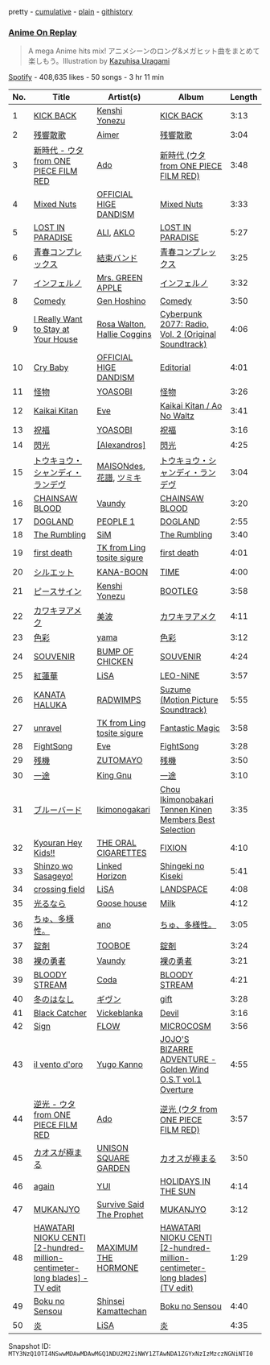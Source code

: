 pretty - [cumulative](/playlists/cumulative/37i9dQZF1DX0hAXqBDwvwI.md) - [plain](/playlists/plain/37i9dQZF1DX0hAXqBDwvwI) - [githistory](https://github.githistory.xyz/mackorone/spotify-playlist-archive/blob/main/playlists/plain/37i9dQZF1DX0hAXqBDwvwI)

### [Anime On Replay](https://open.spotify.com/playlist/37i9dQZF1DX0hAXqBDwvwI)

> A mega Anime hits mix! アニメシーンのロング&メガヒット曲をまとめて楽しもう。Illustration by <a href="https://kazuhisauragami.com/"> Kazuhisa Uragami</a>

[Spotify](https://open.spotify.com/user/spotify) - 408,635 likes - 50 songs - 3 hr 11 min

| No. | Title | Artist(s) | Album | Length |
|---|---|---|---|---|
| 1 | [KICK BACK](https://open.spotify.com/track/3khEEPRyBeOUabbmOPJzAG) | [Kenshi Yonezu](https://open.spotify.com/artist/1snhtMLeb2DYoMOcVbb8iB) | [KICK BACK](https://open.spotify.com/album/6RH1fEIz8HVXregzz5Xp2B) | 3:13 |
| 2 | [残響散歌](https://open.spotify.com/track/7v8wKvNQQIxkugCFFjrkaO) | [Aimer](https://open.spotify.com/artist/0bAsR2unSRpn6BQPEnNlZm) | [残響散歌](https://open.spotify.com/album/1gfSftIuafqkGu28ely5z6) | 3:04 |
| 3 | [新時代 \- ウタ from ONE PIECE FILM RED](https://open.spotify.com/track/2l2yRJWgMiJkfPbRNiuC25) | [Ado](https://open.spotify.com/artist/6mEQK9m2krja6X1cfsAjfl) | [新時代 \(ウタ from ONE PIECE FILM RED\)](https://open.spotify.com/album/7r72omJJLTajYYn9vImIcb) | 3:48 |
| 4 | [Mixed Nuts](https://open.spotify.com/track/3RFL9hE5cBocBsjD5XLJLQ) | [OFFICIAL HIGE DANDISM](https://open.spotify.com/artist/5Vo1hnCRmCM6M4thZCInCj) | [Mixed Nuts](https://open.spotify.com/album/2PN9UPqCKmZgXNtZPJtsc4) | 3:33 |
| 5 | [LOST IN PARADISE](https://open.spotify.com/track/7kRKlFCFLAUwt43HWtauhX) | [ALI](https://open.spotify.com/artist/2Qqrew4ZcEwf9NY7UqWGfU), [AKLO](https://open.spotify.com/artist/5fNuYnFYyzsrVRtDcKPnxb) | [LOST IN PARADISE](https://open.spotify.com/album/6Jp8BbweVonPWAP5Qyn56J) | 5:27 |
| 6 | [青春コンプレックス](https://open.spotify.com/track/0jpP8AlQLVtaMwA3vQYpYB) | [結束バンド](https://open.spotify.com/artist/2nvl0N9GwyX69RRBMEZ4OD) | [青春コンプレックス](https://open.spotify.com/album/3yiMrbhmz7rqjTW3AgmG9W) | 3:25 |
| 7 | [インフェルノ](https://open.spotify.com/track/64yajM6CxtLghmgB53VeXT) | [Mrs\. GREEN APPLE](https://open.spotify.com/artist/4QvgGvpgzgyUOo8Yp8LDm9) | [インフェルノ](https://open.spotify.com/album/137FjNv5TRNvbW6D17bQc1) | 3:32 |
| 8 | [Comedy](https://open.spotify.com/track/5SuOikwiRyPMVoIQDJUgSV) | [Gen Hoshino](https://open.spotify.com/artist/1S2S00lgLYLGHWA44qGEUs) | [Comedy](https://open.spotify.com/album/41ERrwfzos93Xlf6hFBiDn) | 3:50 |
| 9 | [I Really Want to Stay at Your House](https://open.spotify.com/track/7mykoq6R3BArsSpNDjFQTm) | [Rosa Walton](https://open.spotify.com/artist/1X0HaTcdkHW7LviblBiEeq), [Hallie Coggins](https://open.spotify.com/artist/5JNkPX6dYGLeEm4cUjHNGc) | [Cyberpunk 2077: Radio, Vol\. 2 \(Original Soundtrack\)](https://open.spotify.com/album/1VGVJdmvOSRK2w9RKXk18A) | 4:06 |
| 10 | [Cry Baby](https://open.spotify.com/track/7nF9c1EmRF3BNAtKDCwUAK) | [OFFICIAL HIGE DANDISM](https://open.spotify.com/artist/5Vo1hnCRmCM6M4thZCInCj) | [Editorial](https://open.spotify.com/album/22nXr9DqkTAp1Y0GT1ialu) | 4:01 |
| 11 | [怪物](https://open.spotify.com/track/06XQvnJb53SUYmlWIhUXUi) | [YOASOBI](https://open.spotify.com/artist/64tJ2EAv1R6UaZqc4iOCyj) | [怪物](https://open.spotify.com/album/41HUxKwnbrg8IdelmMibj9) | 3:26 |
| 12 | [Kaikai Kitan](https://open.spotify.com/track/6y4GYuZszeXNOXuBFsJlos) | [Eve](https://open.spotify.com/artist/58oPVy7oihAEXE0Ott6JOf) | [Kaikai Kitan / Ao No Waltz](https://open.spotify.com/album/6BZjN6j79mjz7PJfGmvCR1) | 3:41 |
| 13 | [祝福](https://open.spotify.com/track/7ajpbW6tBpqUI9foCtwlLw) | [YOASOBI](https://open.spotify.com/artist/64tJ2EAv1R6UaZqc4iOCyj) | [祝福](https://open.spotify.com/album/7KS8ZZpgraGBazVoSeX6O4) | 3:16 |
| 14 | [閃光](https://open.spotify.com/track/6orDsQsMy7BaqGoRWw3fVN) | [\[Alexandros\]](https://open.spotify.com/artist/1luOe8HkZQ7zwuaO2wuJqI) | [閃光](https://open.spotify.com/album/1M0bv6o77rYRLeP0RYAcju) | 4:25 |
| 15 | [トウキョウ・シャンディ・ランデヴ](https://open.spotify.com/track/2MmgGuQzr0kkiA04lMdPXW) | [MAISONdes](https://open.spotify.com/artist/7LTiBdByoaUd329wCpmMcM), [花譜](https://open.spotify.com/artist/2c32JruIkUyfdycHmhIph4), [ツミキ](https://open.spotify.com/artist/7ctyyNnO9O2dDD8bHjkCAh) | [トウキョウ・シャンディ・ランデヴ](https://open.spotify.com/album/4PVGSr28Y12iTfD6QnzAkQ) | 3:04 |
| 16 | [CHAINSAW BLOOD](https://open.spotify.com/track/3lUOzabhWYyRImRszpJGOU) | [Vaundy](https://open.spotify.com/artist/2IUl3m1H1EQ7QfNbNWvgru) | [CHAINSAW BLOOD](https://open.spotify.com/album/6vuTbUMzsnI0ThfnXc4Cjg) | 3:20 |
| 17 | [DOGLAND](https://open.spotify.com/track/6CMjaUiyl7WLPop2AoLbn6) | [PEOPLE 1](https://open.spotify.com/artist/2llRPLPOCvnAiUozItvPsU) | [DOGLAND](https://open.spotify.com/album/0yx19Klp8J1JyYES4KB426) | 2:55 |
| 18 | [The Rumbling](https://open.spotify.com/track/6k0X05danQOXSBTVek5DU1) | [SiM](https://open.spotify.com/artist/2BM933ADIluGGrPBOhPgIt) | [The Rumbling](https://open.spotify.com/album/0YK5JsSCN2Z8g1ejHuBqeg) | 3:40 |
| 19 | [first death](https://open.spotify.com/track/0ky07Oq85l9zx7e427XGgC) | [TK from Ling tosite sigure](https://open.spotify.com/artist/3B9O5mYYw89fFXkwKh7jCS) | [first death](https://open.spotify.com/album/1IbsEpB7SmkJSaeTajYw7R) | 4:01 |
| 20 | [シルエット](https://open.spotify.com/track/1di1C0QI6Y92yZPYn6XYAZ) | [KANA\-BOON](https://open.spotify.com/artist/3PWp9R5HvbQgxI5KBx5kVd) | [TIME](https://open.spotify.com/album/45z2ntx53Y0d42S9IpN6OH) | 4:00 |
| 21 | [ピースサイン](https://open.spotify.com/track/364JzOajs76bJymjHm3sVY) | [Kenshi Yonezu](https://open.spotify.com/artist/1snhtMLeb2DYoMOcVbb8iB) | [BOOTLEG](https://open.spotify.com/album/1mvoieMR8Dwiy7S052ihoC) | 3:58 |
| 22 | [カワキヲアメク](https://open.spotify.com/track/1gUAX2ImxDsB3YDcyxMXlB) | [美波](https://open.spotify.com/artist/1KXJUpTiNeMv93LrJbbm7G) | [カワキヲアメク](https://open.spotify.com/album/2oN5rPuojBnqH0uQMUMVAl) | 4:11 |
| 23 | [色彩](https://open.spotify.com/track/1uveEvgKX4irLcp1BUTIFD) | [yama](https://open.spotify.com/artist/7kOrrFIBIBc8uCu2zbxbLv) | [色彩](https://open.spotify.com/album/3gQJWupAma6DdzcHVBQ9Bn) | 3:12 |
| 24 | [SOUVENIR](https://open.spotify.com/track/7qOsSOpiL3R8RKyiBtIYNQ) | [BUMP OF CHICKEN](https://open.spotify.com/artist/0hSFeqPehe7FtCNWuQ6Bsy) | [SOUVENIR](https://open.spotify.com/album/62Rk2K7V2le9NBC75ANiX7) | 4:24 |
| 25 | [紅蓮華](https://open.spotify.com/track/0qMip0B2D4ePEjBJvAtYre) | [LiSA](https://open.spotify.com/artist/0blbVefuxOGltDBa00dspv) | [LEO\-NiNE](https://open.spotify.com/album/6qi56zXbhq7PU5lvzWNXIO) | 3:57 |
| 26 | [KANATA HALUKA](https://open.spotify.com/track/4O6htogl2A9ycNLwc9dVK1) | [RADWIMPS](https://open.spotify.com/artist/1EowJ1WwkMzkCkRomFhui7) | [Suzume \(Motion Picture Soundtrack\)](https://open.spotify.com/album/6Ar5HxNWXtvraqs7FI7bYq) | 5:55 |
| 27 | [unravel](https://open.spotify.com/track/1rN9QoVxw5U7TJkyaUR8C1) | [TK from Ling tosite sigure](https://open.spotify.com/artist/3B9O5mYYw89fFXkwKh7jCS) | [Fantastic Magic](https://open.spotify.com/album/1jLua47U6YKYY4GyktVbBb) | 3:58 |
| 28 | [FightSong](https://open.spotify.com/track/37vujUbX37xoBmwoddMYck) | [Eve](https://open.spotify.com/artist/58oPVy7oihAEXE0Ott6JOf) | [FightSong](https://open.spotify.com/album/6rpUs50OKVNUGDDusbHvET) | 3:28 |
| 29 | [残機](https://open.spotify.com/track/1XeOqgzh2fZhmgxnmyiIJ8) | [ZUTOMAYO](https://open.spotify.com/artist/38WbKH6oKAZskBhqDFA8Uj) | [残機](https://open.spotify.com/album/3wGoYoTJhdbkvn7WZpTqz3) | 3:50 |
| 30 | [一途](https://open.spotify.com/track/7ncPjJBktLEOpstY5JOUMK) | [King Gnu](https://open.spotify.com/artist/6wxfx1yhyqjCPYwwxJktR2) | [一途](https://open.spotify.com/album/5sCVCfINkiQ40ozBngqGaY) | 3:10 |
| 31 | [ブルーバード](https://open.spotify.com/track/2XpV9sHBexcNrz0Gyf3l18) | [Ikimonogakari](https://open.spotify.com/artist/5YneEA2nLtAhkD5t2769lZ) | [Chou Ikimonobakari Tennen Kinen Members Best Selection](https://open.spotify.com/album/6CM8A3Uhws8mAcNOxpBRNq) | 3:35 |
| 32 | [Kyouran Hey Kids!!](https://open.spotify.com/track/38kcwx5znepLWCIBID0Bwm) | [THE ORAL CIGARETTES](https://open.spotify.com/artist/4rqJz9fE9prZvQd8WsQv6q) | [FIXION](https://open.spotify.com/album/7uy0IV2P1VxmeYcssedEq0) | 4:10 |
| 33 | [Shinzo wo Sasageyo!](https://open.spotify.com/track/5uraJqtCBvLpwt3VeomZdq) | [Linked Horizon](https://open.spotify.com/artist/3eNYrVLcWfjJ9JdH9kiPJO) | [Shingeki no Kiseki](https://open.spotify.com/album/24pr7CLiiJk8rUsXcocSA4) | 5:41 |
| 34 | [crossing field](https://open.spotify.com/track/4BvuZVf9KyBN3QiPfeI9hw) | [LiSA](https://open.spotify.com/artist/0blbVefuxOGltDBa00dspv) | [LANDSPACE](https://open.spotify.com/album/5HFUxDJPT23Q2VN32WPi3c) | 4:08 |
| 35 | [光るなら](https://open.spotify.com/track/2BlDX1yfT0ea5wo0vjCKKa) | [Goose house](https://open.spotify.com/artist/7BzEKSgHp2yrNC6w5NkFhQ) | [Milk](https://open.spotify.com/album/0uF7LYXx0mDrWeMxZ3vRkz) | 4:12 |
| 36 | [ちゅ、多様性。](https://open.spotify.com/track/5KLL3cZEyuSJRvyS84o4Df) | [ano](https://open.spotify.com/artist/7Il739Q5W4yJUYC3hfnX6z) | [ちゅ、多様性。](https://open.spotify.com/album/07zxoeMpl7X8SguWcOiN5x) | 3:05 |
| 37 | [錠剤](https://open.spotify.com/track/04niDJQ3mzjkwzvid0Otoi) | [TOOBOE](https://open.spotify.com/artist/0HZLpOSMHpalBlUnONhynN) | [錠剤](https://open.spotify.com/album/6HHGhheEmIzbAL6XBMxViH) | 3:24 |
| 38 | [裸の勇者](https://open.spotify.com/track/3k64vNcgYPkETG7TNgpW4o) | [Vaundy](https://open.spotify.com/artist/2IUl3m1H1EQ7QfNbNWvgru) | [裸の勇者](https://open.spotify.com/album/3Wu7a56Nl1iml7pwR4Fvv7) | 3:21 |
| 39 | [BLOODY STREAM](https://open.spotify.com/track/3BSPKTravgBDjmuG1rIXvw) | [Coda](https://open.spotify.com/artist/2xcKG6XtsW4NV5zMXWuL6n) | [BLOODY STREAM](https://open.spotify.com/album/3Jyv6ZSMdzPKSd83r75dLW) | 4:21 |
| 40 | [冬のはなし](https://open.spotify.com/track/3VrKkcEm7RYXBI9RLv7SL7) | [ギヴン](https://open.spotify.com/artist/6LQYtKNp3ZsJ9xOzVVUj5j) | [gift](https://open.spotify.com/album/7wR9KWzI8aoR89ryUPDhmr) | 3:28 |
| 41 | [Black Catcher](https://open.spotify.com/track/2y7f8qkrgIqY5KsfPNcuix) | [Vickeblanka](https://open.spotify.com/artist/0PYPjvZaOa7bsCq26JOX8d) | [Devil](https://open.spotify.com/album/7DDrVqzCsXJAdR2fQh9GZD) | 3:16 |
| 42 | [Sign](https://open.spotify.com/track/0xmWQKzc5m9rLv2ucDWxwD) | [FLOW](https://open.spotify.com/artist/3w2HqkKa6upwuXEULtGvnY) | [MICROCOSM](https://open.spotify.com/album/6L0bHUXswPcOee9qM1UCIa) | 3:56 |
| 43 | [il vento d'oro](https://open.spotify.com/track/17VP4tofJ3evJbtY8Tk1Qi) | [Yugo Kanno](https://open.spotify.com/artist/56DDzGJXY0xndL9wu9aHUD) | [JOJO'S BIZARRE ADVENTURE \-Golden Wind O.S.T vol.1 Overture](https://open.spotify.com/album/0SLGYonJPgxa7qRDxqtraX) | 4:55 |
| 44 | [逆光 \- ウタ from ONE PIECE FILM RED](https://open.spotify.com/track/5GXYKnnzBlHvrzBQ5WoxME) | [Ado](https://open.spotify.com/artist/6mEQK9m2krja6X1cfsAjfl) | [逆光 \(ウタ from ONE PIECE FILM RED\)](https://open.spotify.com/album/3ZARNbKk2zkYDeVQpHE564) | 3:57 |
| 45 | [カオスが極まる](https://open.spotify.com/track/0lPfqcI3A8gQ9971nXxgq6) | [UNISON SQUARE GARDEN](https://open.spotify.com/artist/449AEgfeOxqAuRn0uX6l3u) | [カオスが極まる](https://open.spotify.com/album/2Ju0DfkzxP0XsR2IthWIEI) | 3:50 |
| 46 | [again](https://open.spotify.com/track/4OQq1bcP12GQQXJNupxqfR) | [YUI](https://open.spotify.com/artist/5WBO8UyOuJ1l7ZBqqBimpO) | [HOLIDAYS IN THE SUN](https://open.spotify.com/album/2rOHJ6kE8LjvDegataPviX) | 4:14 |
| 47 | [MUKANJYO](https://open.spotify.com/track/4MTgIH5OZQHAbdBWgbKSAb) | [Survive Said The Prophet](https://open.spotify.com/artist/7zyObVag8rUjItn71SkIrh) | [MUKANJYO](https://open.spotify.com/album/1FGsYEkFLkIv9ffhgoOgZh) | 3:12 |
| 48 | [HAWATARI NIOKU CENTI \[2\-hundred\-million\-centimeter\-long blades\] \- TV edit](https://open.spotify.com/track/1lySGuhlcZUJxLA5W5Bo7k) | [MAXIMUM THE HORMONE](https://open.spotify.com/artist/3AMut7lAb1JjINkn8Fmkhu) | [HAWATARI NIOKU CENTI \[2\-hundred\-million\-centimeter\-long blades\] \(TV edit\)](https://open.spotify.com/album/22bkV1gcP9weQRmRktdCM4) | 1:29 |
| 49 | [Boku no Sensou](https://open.spotify.com/track/3KhwEuqLNjHfsKaBDo1yVh) | [Shinsei Kamattechan](https://open.spotify.com/artist/1ZnuqrjIR4q8zhgriUYsSo) | [Boku no Sensou](https://open.spotify.com/album/1kA0xNfLOvk0eMeEM2M9tH) | 4:40 |
| 50 | [炎](https://open.spotify.com/track/0cSkn2l67csUljEy0EEBPn) | [LiSA](https://open.spotify.com/artist/0blbVefuxOGltDBa00dspv) | [炎](https://open.spotify.com/album/1KmL1EZ0Pg9Vj3rPYMDqHY) | 4:35 |

Snapshot ID: `MTY3NzQ1OTI4NSwwMDAwMDAwMGQ1NDU2M2ZiNWY1ZTAwNDA1ZGYxNzIzMzczNGNiNTI0`
